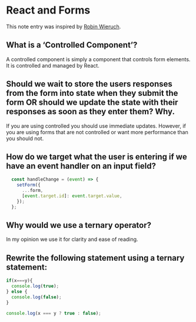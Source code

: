 # React and Forms

This note entry was inspired by [Robin Wieruch](https://www.robinwieruch.de/react-form/).

## What is a ‘Controlled Component’?

A controlled component is simply a component that controls form elements. It is controlled and managed by React.

## Should we wait to store the users responses from the form into state when they submit the form OR should we update the state with their responses as soon as they enter them? Why.

If you are using controlled you should use immediate updates. However, if you are using forms that are not controlled or want more performance than you should not.

## How do we target what the user is entering if we have an event handler on an input field?

```Javascript
  const handleChange = (event) => {
    setForm({
      ...form,
      [event.target.id]: event.target.value,
    });
  };
  ```

## Why would we use a ternary operator?

In my opinion we use it for clarity and ease of reading.

## Rewrite the following statement using a ternary statement:

```Javascript
if(x===y){
  console.log(true);
} else {
  console.log(false);
}
```

```Javascript
console.log(x === y ? true : false);
```
